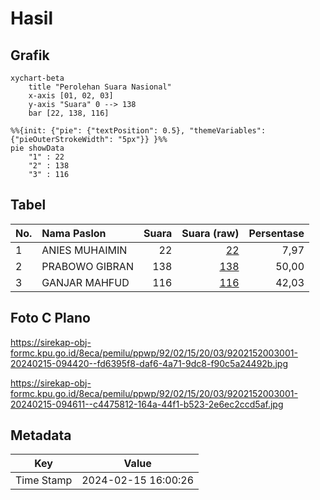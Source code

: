 # Hasil

## Grafik

```mermaid
xychart-beta
    title "Perolehan Suara Nasional"
    x-axis [01, 02, 03]
    y-axis "Suara" 0 --> 138
    bar [22, 138, 116]
```

```mermaid
%%{init: {"pie": {"textPosition": 0.5}, "themeVariables": {"pieOuterStrokeWidth": "5px"}} }%%
pie showData
    "1" : 22
    "2" : 138
    "3" : 116
```

## Tabel

| No. | Nama Paslon    | Suara | Suara (raw) | Persentase |
|:--- |:-------------- | -----:| -----------:| ----------:|
| 1   | ANIES MUHAIMIN | 22    | [22][p-1]   | 7,97       |
| 2   | PRABOWO GIBRAN | 138   | [138][p-2]  | 50,00      |
| 3   | GANJAR MAHFUD  | 116   | [116][p-3]  | 42,03      |


[p-1]: https://github.com/gigit-pemilu/pemilu-2024/blob/main/pilpres/hitung-suara/sub/92-papua-barat/sub/02-manokwari/sub/15-manokwari-selatan/sub/2003-katebu/sub/001-tps/sub/paslon-1.txt
[p-2]: https://github.com/gigit-pemilu/pemilu-2024/blob/main/pilpres/hitung-suara/sub/92-papua-barat/sub/02-manokwari/sub/15-manokwari-selatan/sub/2003-katebu/sub/001-tps/sub/paslon-2.txt
[p-3]: https://github.com/gigit-pemilu/pemilu-2024/blob/main/pilpres/hitung-suara/sub/92-papua-barat/sub/02-manokwari/sub/15-manokwari-selatan/sub/2003-katebu/sub/001-tps/sub/paslon-3.txt

## Foto C Plano

https://sirekap-obj-formc.kpu.go.id/8eca/pemilu/ppwp/92/02/15/20/03/9202152003001-20240215-094420--fd6395f8-daf6-4a71-9dc8-f90c5a24492b.jpg

https://sirekap-obj-formc.kpu.go.id/8eca/pemilu/ppwp/92/02/15/20/03/9202152003001-20240215-094611--c4475812-164a-44f1-b523-2e6ec2ccd5af.jpg


## Metadata

| Key        | Value               |
| ---------- | ------------------- |
| Time Stamp | 2024-02-15 16:00:26 |




